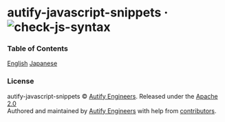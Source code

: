 # autify-javascript-snippets &middot; ![check-js-syntax](https://github.com/autifyhq/autify-javascript-snippets/workflows/check-js-syntax/badge.svg?branch=master)

### Table of Contents

[English](toc-en.md)
[Japanese](toc-ja.md)

### License

autify-javascript-snippets © [Autify Engineers](https://github.com/autifyhq). Released under the [Apache 2.0](LICENSE)<br/>
Authored and maintained by [Autify Engineers](https://github.com/autifyhq) with help from [contributors](https://github.com/autifyhq/autify-javascript-snippets/graphs/contributors).
